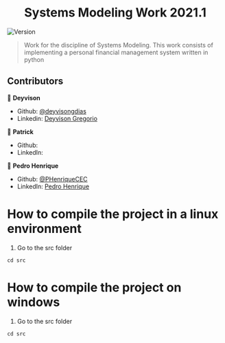 <h1 align="center">Systems Modeling Work 2021.1</h1>
<p>
  <img alt="Version" src="https://img.shields.io/badge/version-0.1.0-blue.svg?cacheSeconds=2592000" />
</p>

> Work for the discipline of Systems Modeling. This work consists of implementing a personal financial management system written in python

## Contributors

👤 **Deyvison**

* Github: [@deyvisongdias](https://github.com/deyvisongdias)
* Linkedin: [Deyvison Gregorio](https://www.linkedin.com/in/deyvison-gregorio-435301207/)


👤 **Patrick**

* Github: []()
* LinkedIn: []()


👤 **Pedro Henrique**

* Github: [@PHenriqueCEC](https://github.com/PHenriqueCEC)
* LinkedIn: [Pedro Henrique](https://www.linkedin.com/in/pedro-henrique-77baa01a9/)

# How to compile the project in a linux environment

1. Go to the src folder
```
cd src
```

# How to compile the project on windows


1. Go to the src folder
```
cd src
```

